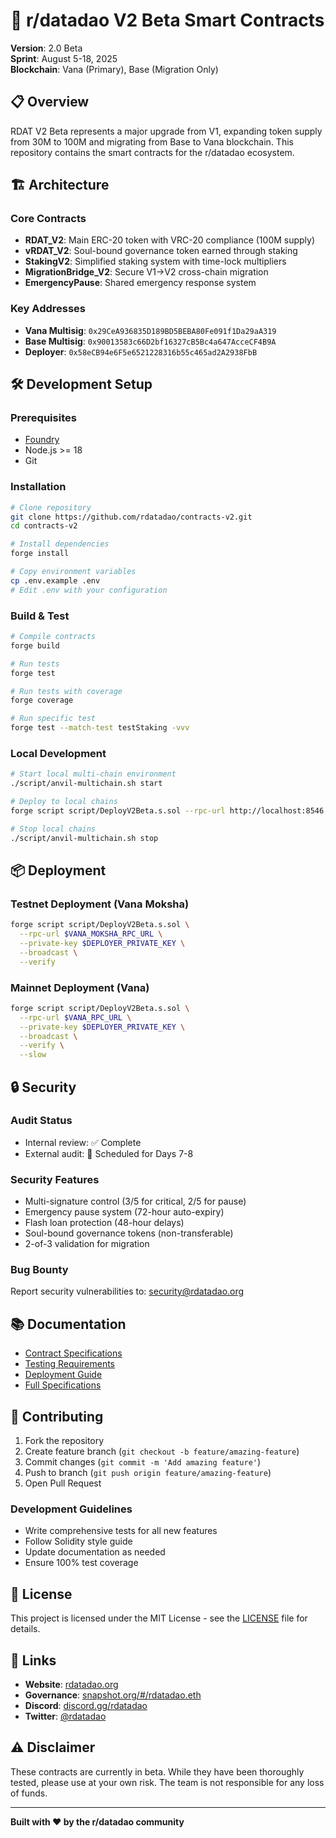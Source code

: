 # 🚀 r/datadao V2 Beta Smart Contracts

**Version**: 2.0 Beta  
**Sprint**: August 5-18, 2025  
**Blockchain**: Vana (Primary), Base (Migration Only)

## 📋 Overview

RDAT V2 Beta represents a major upgrade from V1, expanding token supply from 30M to 100M and migrating from Base to Vana blockchain. This repository contains the smart contracts for the r/datadao ecosystem.

## 🏗️ Architecture

### Core Contracts
- **RDAT_V2**: Main ERC-20 token with VRC-20 compliance (100M supply)
- **vRDAT_V2**: Soul-bound governance token earned through staking
- **StakingV2**: Simplified staking system with time-lock multipliers
- **MigrationBridge_V2**: Secure V1→V2 cross-chain migration
- **EmergencyPause**: Shared emergency response system

### Key Addresses
- **Vana Multisig**: `0x29CeA936835D189BD5BEBA80Fe091f1Da29aA319`
- **Base Multisig**: `0x90013583c66D2bf16327cB5Bc4a647AcceCF4B9A`
- **Deployer**: `0x58eCB94e6F5e6521228316b55c465ad2A2938FbB`

## 🛠️ Development Setup

### Prerequisites
- [Foundry](https://book.getfoundry.sh/getting-started/installation)
- Node.js >= 18
- Git

### Installation
```bash
# Clone repository
git clone https://github.com/rdatadao/contracts-v2.git
cd contracts-v2

# Install dependencies
forge install

# Copy environment variables
cp .env.example .env
# Edit .env with your configuration
```

### Build & Test
```bash
# Compile contracts
forge build

# Run tests
forge test

# Run tests with coverage
forge coverage

# Run specific test
forge test --match-test testStaking -vvv
```

### Local Development
```bash
# Start local multi-chain environment
./script/anvil-multichain.sh start

# Deploy to local chains
forge script script/DeployV2Beta.s.sol --rpc-url http://localhost:8546 --broadcast

# Stop local chains
./script/anvil-multichain.sh stop
```

## 📦 Deployment

### Testnet Deployment (Vana Moksha)
```bash
forge script script/DeployV2Beta.s.sol \
  --rpc-url $VANA_MOKSHA_RPC_URL \
  --private-key $DEPLOYER_PRIVATE_KEY \
  --broadcast \
  --verify
```

### Mainnet Deployment (Vana)
```bash
forge script script/DeployV2Beta.s.sol \
  --rpc-url $VANA_RPC_URL \
  --private-key $DEPLOYER_PRIVATE_KEY \
  --broadcast \
  --verify \
  --slow
```

## 🔒 Security

### Audit Status
- Internal review: ✅ Complete
- External audit: 📅 Scheduled for Days 7-8

### Security Features
- Multi-signature control (3/5 for critical, 2/5 for pause)
- Emergency pause system (72-hour auto-expiry)
- Flash loan protection (48-hour delays)
- Soul-bound governance tokens (non-transferable)
- 2-of-3 validation for migration

### Bug Bounty
Report security vulnerabilities to: security@rdatadao.org

## 📚 Documentation

- [Contract Specifications](./CONTRACTS_SPEC.md)
- [Testing Requirements](./docs/TESTING_REQUIREMENTS.md)
- [Deployment Guide](./docs/DEPLOYMENT_GUIDE.md)
- [Full Specifications](./docs/SPECIFICATIONS.md)

## 🤝 Contributing

1. Fork the repository
2. Create feature branch (`git checkout -b feature/amazing-feature`)
3. Commit changes (`git commit -m 'Add amazing feature'`)
4. Push to branch (`git push origin feature/amazing-feature`)
5. Open Pull Request

### Development Guidelines
- Write comprehensive tests for all new features
- Follow Solidity style guide
- Update documentation as needed
- Ensure 100% test coverage

## 📄 License

This project is licensed under the MIT License - see the [LICENSE](LICENSE) file for details.

## 🔗 Links

- **Website**: [rdatadao.org](https://rdatadao.org)
- **Governance**: [snapshot.org/#/rdatadao.eth](https://snapshot.org/#/rdatadao.eth)
- **Discord**: [discord.gg/rdatadao](https://discord.gg/rdatadao)
- **Twitter**: [@rdatadao](https://twitter.com/rdatadao)

## ⚠️ Disclaimer

These contracts are currently in beta. While they have been thoroughly tested, please use at your own risk. The team is not responsible for any loss of funds.

---

**Built with ❤️ by the r/datadao community**
